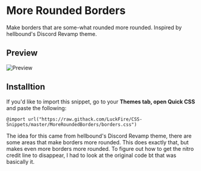 # More Rounded Borders
Make borders that are some-what rounded more rounded. Inspired by hellbound's Discord Revamp theme.

## Preview
![Preview ](https://cdn.discordapp.com/attachments/738968109288914976/751152635196735528/unknown.png)

## Installtion
If you'd like to import this snippet, go to your **Themes tab, open Quick CSS** and paste the following: 

	@import url("https://raw.githack.com/LuckFire/CSS-Snippets/master/MoreRoundedBorders/borders.css")

The idea for this came from hellbound's Discord Revamp theme, there are some areas that make borders more rounded. This does exactly that, but makes even more borders more rounded. To figure out how to get the nitro credit line to disappear, I had to look at the original code bt that was basically it.
